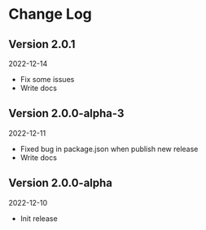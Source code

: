 Change Log
==========

## Version 2.0.1

2022-12-14

* Fix some issues
* Write docs

## Version 2.0.0-alpha-3

2022-12-11

* Fixed bug in package.json when publish new release
* Write docs

## Version 2.0.0-alpha

2022-12-10

* Init release
